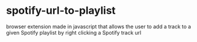 # spotify-url-to-playlist
browser extension made in javascript that allows the user to add a track to a given Spotify playlist by right clicking a Spotify track url
